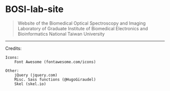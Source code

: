 # BOSI-lab-site
> Website of the Biomedical Optical Spectroscopy and Imaging Laboratory of Graduate Institute of Biomedical Electronics and Bioinformatics National Taiwan University

---

Credits:

	Icons:
		Font Awesome (fontawesome.com/icons)

	Other:
		jQuery (jquery.com)
		Misc. Sass functions (@HugoGiraudel)
		Skel (skel.io)